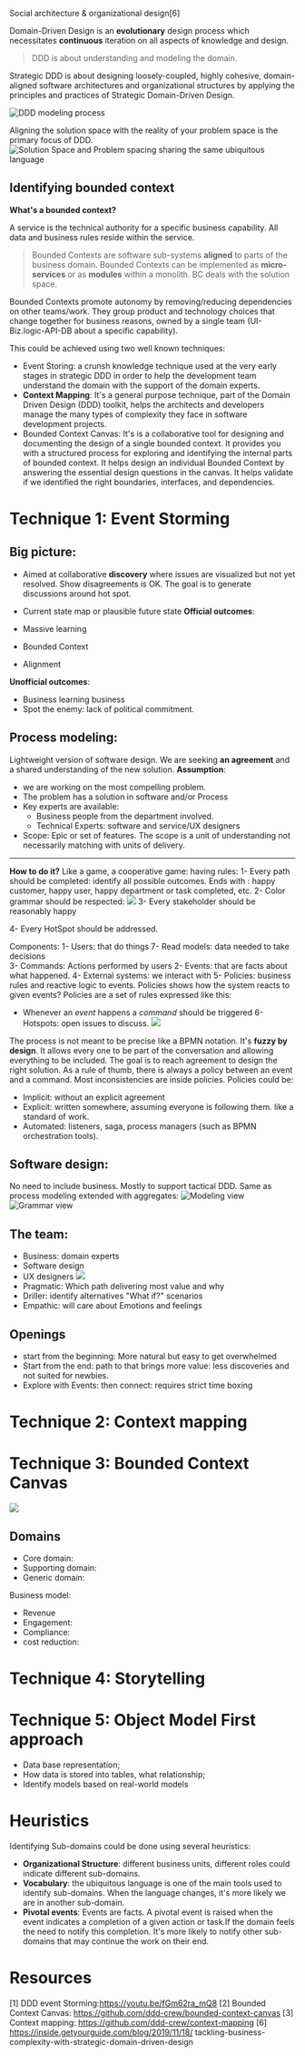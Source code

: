 

Social architecture & organizational design[6]

Domain-Driven Design is an **evolutionary** design process which necessitates **continuous** iteration on all aspects of knowledge and design.

> DDD is about understanding and modeling the domain.

Strategic DDD is about designing loosely-coupled, highly cohesive, domain-aligned software architectures and organizational structures by applying the principles and practices of Strategic Domain-Driven Design.

![DDD modeling process](../images/ddd/ddd-starter-modeling-process.png)

Aligning the solution space with the reality of your problem space is the primary focus of DDD. 
![Solution Space and Problem spacing sharing the same ubiquitous language](../images/ddd/ddd-subdomain-bc-mapping.png)
## Identifying bounded context
**What's a bounded context?** 

A service is the technical authority for a specific business capability. All data and business rules reside within the service.
> Bounded Contexts are software sub-systems **aligned** to parts of the business domain. Bounded Contexts can be implemented as **micro-services** or as **modules** within a monolith. BC deals with the solution space.

Bounded Contexts promote autonomy by removing/reducing dependencies on other teams/work. They group product and technology choices that change together for business reasons, owned by a single team (UI-Biz.logic-API-DB about a specific capability).
  
This could be achieved using two well known techniques:
- Event Storing: a crunsh knowledge technique used at the very early stages in strategic DDD in order to help the development team understand the domain with the support of the domain experts.
- **Context Mapping**: It's a general purpose technique, part of the Domain Driven Design (DDD) toolkit, helps the architects and developers manage the many types of complexity they face in software development projects.
- Bounded Context Canvas: It's is a collaborative tool for designing and documenting the design of a single bounded context. It provides you with a structured process for exploring and identifying the internal parts of bounded context. It helps design an individual Bounded Context by answering the essential design questions in the canvas. It helps validate if we identified the right boundaries, interfaces, and dependencies.



# Technique 1: Event Storming
## Big picture:
- Aimed at collaborative **discovery** where issues are visualized but not yet resolved. Show disagreements is OK. The goal is to generate discussions around hot spot.
- Current state map or plausible future state
**Official outcomes**:

- Massive learning
- Bounded Context
- Alignment

 **Unofficial outcomes**:
- Business learning business
- Spot the enemy: lack of political commitment.

## Process modeling:
Lightweight version of software design. We are seeking **an agreement** and a shared understanding of the new solution.
**Assumption**:
- we are working on the most compelling problem.
- The problem has a solution in software and/or Process
- Key experts are available:
  - Business people from the department involved.
  - Technical Experts: software and service/UX designers
- Scope: Epic or set of features. The scope is a unit of understanding not necessarily matching with units of delivery.
****
**How to do it?** 
Like a game, a cooperative game: having rules:
1- Every path should be completed: identify all possible outcomes.
Ends with : happy customer, happy user, happy department or task completed, etc.
2- Color grammar should be respected:
![](../images/ddd/ddd-event-storming-process-modeling-color-grammar.png)
3- Every stakeholder should be reasonably happy

4- Every HotSpot should be addressed.

Components:
1- Users: that do things
7- Read models: data needed to take decisions  
3- Commands: Actions performed by users
2- Events: that are facts about what happened.
4- External systems: we interact with
5- Policies: business rules and reactive logic to events.
Policies shows how the system reacts to given events?
Policies are a set of rules expressed like this:
- Whenever an *event* happens a *command* should be triggered
6- Hotspots: open issues to discuss.
![](../images/ddd/ddd-event-storming-process-modeling-components.png)

The process is not meant to be precise like a BPMN notation. It's **fuzzy by design**. It allows every one to be part of the conversation and allowing everything to be included. The goal is to reach agreement to design the right solution. 
As a rule of thumb, there is always a policy between an event and a command. Most inconsistencies are inside policies.
Policies could be:
- Implicit: without an explicit agreement
- Explicit: written somewhere, assuming everyone is following them. like a standard of work.
- Automated: listeners, saga, process managers (such as BPMN orchestration tools).

## Software design:
No need to include business. Mostly to support tactical DDD.
Same as process modeling extended with aggregates:
![Modeling view](../images/ddd/ddd-event-storming-software-design-aggregate.png)
![Grammar view](../images/ddd/ddd-event-storming-software-design-aggregate-grammar.png)

## The team:
- Business: domain experts
- Software design
- UX designers
![](../images/ddd/ddd-event-storming-team.png)
- Pragmatic: Which path delivering most value and why
- Driller: identify alternatives "What if?" scenarios
- Empathic: will care about Emotions and feelings

## Openings
- start from the beginning: More natural but easy to get overwhelmed
- Start from the end: path to that brings more value: less discoveries and not suited for newbies.
- Explore with Events: then connect: requires strict time boxing
# Technique 2: Context mapping

# Technique 3: Bounded Context Canvas
![](../images/ddd/ddd-bc-canvas-template.png)
## Domains
- Core domain:
- Supporting domain:
- Generic domain:
  
Business model: 
- Revenue
- Engagement:
- Compliance:
- cost reduction:

# Technique 4: Storytelling

# Technique 5: Object Model First approach
- Data base representation;
- How data is stored into tables, what relationship;
- Identify models based on real-world models
# Heuristics
Identifying Sub-domains could be done using several heuristics: 

- **Organizational Structure**: different business units, different roles could indicate different sub-domains.
- **Vocabulary**: the ubiquitous language is one of the main tools used to identify sub-domains. When the language changes, it's more likely we are in another sub-domain.
- **Pivotal events**: Events are facts. A pivotal event is raised when the event indicates a completion of a given action or task.If the domain feels the need to notify this completion. It's more likely to notify other sub-domains that may continue the work on their end.
# Resources

[1] DDD event Storming:https://youtu.be/fGm62ra_mQ8
[2] Bounded Context Canvas: https://github.com/ddd-crew/bounded-context-canvas
[3] Context mapping: https://github.com/ddd-crew/context-mapping
[6] https://inside.getyourguide.com/blog/2019/11/18/
tackling-business-complexity-with-strategic-domain-driven-design